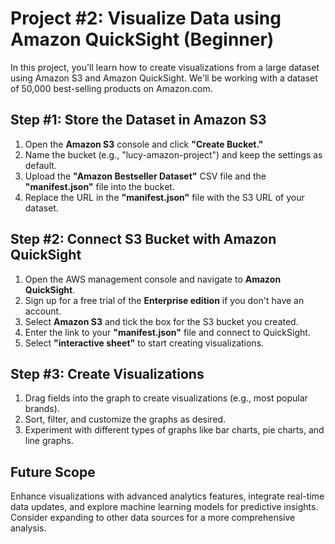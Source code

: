 # Project #2: Visualize Data using Amazon QuickSight (Beginner)

In this project, you'll learn how to create visualizations from a large dataset using Amazon S3 and Amazon QuickSight. We'll be working with a dataset of 50,000 best-selling products on Amazon.com.

## Step #1: Store the Dataset in Amazon S3
1. Open the **Amazon S3** console and click **"Create Bucket."**
2. Name the bucket (e.g., "lucy-amazon-project") and keep the settings as default.
3. Upload the **"Amazon Bestseller Dataset"** CSV file and the **"manifest.json"** file into the bucket.
4. Replace the URL in the **"manifest.json"** file with the S3 URL of your dataset.

## Step #2: Connect S3 Bucket with Amazon QuickSight
1. Open the AWS management console and navigate to **Amazon QuickSight**.
2. Sign up for a free trial of the **Enterprise edition** if you don't have an account.
3. Select **Amazon S3** and tick the box for the S3 bucket you created.
4. Enter the link to your **"manifest.json"** file and connect to QuickSight.
5. Select **"interactive sheet"** to start creating visualizations.

## Step #3: Create Visualizations
1. Drag fields into the graph to create visualizations (e.g., most popular brands).
2. Sort, filter, and customize the graphs as desired.
3. Experiment with different types of graphs like bar charts, pie charts, and line graphs.

## Future Scope
Enhance visualizations with advanced analytics features, integrate real-time data updates, and explore machine learning models for predictive insights. Consider expanding to other data sources for a more comprehensive analysis.
